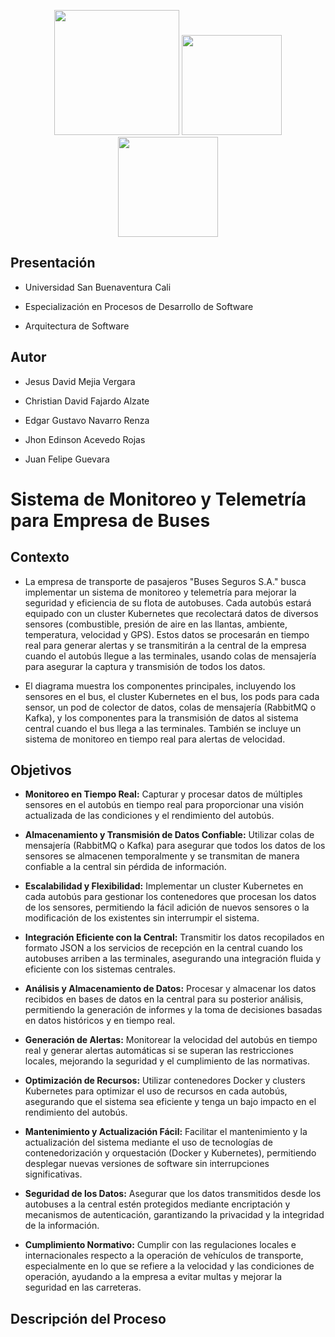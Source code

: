 
<p  align="center"  >

<img  src="https://handwiki.org/wiki/images/thumb/d/d5/UML_logo.svg/375px-UML_logo.svg.png"  width="200"  />

<img  src="https://www.ovhcloud.com/sites/default/files/styles/text_media_horizontal/public/2021-04/K8S-logo.png"  width="160"  />

<img  src="https://static-00.iconduck.com/assets.00/docker-icon-1024x876-69aqwp3k.png"  width="160"  />

</p>

  

##  Presentación

  

- Universidad San Buenaventura Cali

  

- Especialización en Procesos de Desarrollo de Software

  

- Arquitectura de Software

  

##  Autor

  

- Jesus David Mejia Vergara

- Christian David Fajardo Alzate

- Edgar Gustavo Navarro Renza

- Jhon Edinson Acevedo Rojas  

- Juan Felipe Guevara

#  Sistema de Monitoreo y Telemetría para Empresa de Buses

  

##  Contexto

  

- La empresa de transporte de pasajeros "Buses Seguros S.A." busca implementar un sistema de monitoreo y telemetría para mejorar la seguridad y eficiencia de su flota de autobuses. Cada autobús estará equipado con un cluster Kubernetes que recolectará datos de diversos sensores (combustible, presión de aire en las llantas, ambiente, temperatura, velocidad y GPS). Estos datos se procesarán en tiempo real para generar alertas y se transmitirán a la central de la empresa cuando el autobús llegue a las terminales, usando colas de mensajería para asegurar la captura y transmisión de todos los datos.

  

- El diagrama muestra los componentes principales, incluyendo los sensores en el bus, el cluster Kubernetes en el bus, los pods para cada sensor, un pod de colector de datos, colas de mensajería (RabbitMQ o Kafka), y los componentes para la transmisión de datos al sistema central cuando el bus llega a las terminales. También se incluye un sistema de monitoreo en tiempo real para alertas de velocidad.

  

##  Objetivos

  

-  **Monitoreo en Tiempo Real:** Capturar y procesar datos de múltiples sensores en el autobús en tiempo real para proporcionar una visión actualizada de las condiciones y el rendimiento del autobús.

  

-  **Almacenamiento y Transmisión de Datos Confiable:** Utilizar colas de mensajería (RabbitMQ o Kafka) para asegurar que todos los datos de los sensores se almacenen temporalmente y se transmitan de manera confiable a la central sin pérdida de información.

  

-  **Escalabilidad y Flexibilidad:** Implementar un cluster Kubernetes en cada autobús para gestionar los contenedores que procesan los datos de los sensores, permitiendo la fácil adición de nuevos sensores o la modificación de los existentes sin interrumpir el sistema.

  

-  **Integración Eficiente con la Central:** Transmitir los datos recopilados en formato JSON a los servicios de recepción en la central cuando los autobuses arriben a las terminales, asegurando una integración fluida y eficiente con los sistemas centrales.

  

-  **Análisis y Almacenamiento de Datos:** Procesar y almacenar los datos recibidos en bases de datos en la central para su posterior análisis, permitiendo la generación de informes y la toma de decisiones basadas en datos históricos y en tiempo real.

  

-  **Generación de Alertas:** Monitorear la velocidad del autobús en tiempo real y generar alertas automáticas si se superan las restricciones locales, mejorando la seguridad y el cumplimiento de las normativas.

  

-  **Optimización de Recursos:** Utilizar contenedores Docker y clusters Kubernetes para optimizar el uso de recursos en cada autobús, asegurando que el sistema sea eficiente y tenga un bajo impacto en el rendimiento del autobús.

  

-  **Mantenimiento y Actualización Fácil:** Facilitar el mantenimiento y la actualización del sistema mediante el uso de tecnologías de contenedorización y orquestación (Docker y Kubernetes), permitiendo desplegar nuevas versiones de software sin interrupciones significativas.

  

-  **Seguridad de los Datos:** Asegurar que los datos transmitidos desde los autobuses a la central estén protegidos mediante encriptación y mecanismos de autenticación, garantizando la privacidad y la integridad de la información.

  

-  **Cumplimiento Normativo:** Cumplir con las regulaciones locales e internacionales respecto a la operación de vehículos de transporte, especialmente en lo que se refiere a la velocidad y las condiciones de operación, ayudando a la empresa a evitar multas y mejorar la seguridad en las carreteras.

  
  

##  Descripción del Proceso
